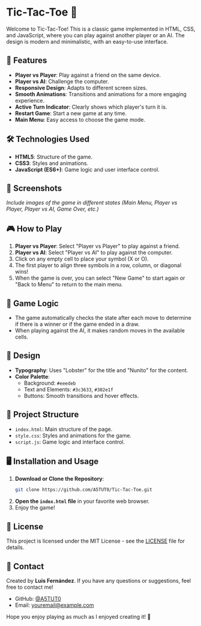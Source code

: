# Tic-Tac-Toe 🎲

Welcome to Tic-Tac-Toe! This is a classic game implemented in HTML, CSS, and JavaScript, where you can play against another player or an AI. The design is modern and minimalistic, with an easy-to-use interface.

## 🚀 Features

- **Player vs Player**: Play against a friend on the same device.
- **Player vs AI**: Challenge the computer.
- **Responsive Design**: Adapts to different screen sizes.
- **Smooth Animations**: Transitions and animations for a more engaging experience.
- **Active Turn Indicator**: Clearly shows which player's turn it is.
- **Restart Game**: Start a new game at any time.
- **Main Menu**: Easy access to choose the game mode.

## 🛠️ Technologies Used

- **HTML5**: Structure of the game.
- **CSS3**: Styles and animations.
- **JavaScript (ES6+)**: Game logic and user interface control.

## 📸 Screenshots

*Include images of the game in different states (Main Menu, Player vs Player, Player vs AI, Game Over, etc.)*

## 🎮 How to Play

1. **Player vs Player**: Select "Player vs Player" to play against a friend.
2. **Player vs AI**: Select "Player vs AI" to play against the computer.
3. Click on any empty cell to place your symbol (X or O).
4. The first player to align three symbols in a row, column, or diagonal wins!
5. When the game is over, you can select "New Game" to start again or "Back to Menu" to return to the main menu.

## 🧩 Game Logic

- The game automatically checks the state after each move to determine if there is a winner or if the game ended in a draw.
- When playing against the AI, it makes random moves in the available cells.

## 🎨 Design

- **Typography**: Uses "Lobster" for the title and "Nunito" for the content.
- **Color Palette**:
  - Background: `#eeedeb`
  - Text and Elements: `#3c3633`, `#302e1f`
  - Buttons: Smooth transitions and hover effects.

## 📂 Project Structure

- `index.html`: Main structure of the page.
- `style.css`: Styles and animations for the game.
- `script.js`: Game logic and interface control.

## 🖥️ Installation and Usage

1. **Download or Clone the Repository**:
    ```bash
    git clone https://github.com/A5TUT0/Tic-Tac-Toe.git
    ```
2. **Open the `index.html` file** in your favorite web browser.
3. Enjoy the game!

## 📄 License

This project is licensed under the MIT License - see the [LICENSE](LICENSE) file for details.

## 📧 Contact

Created by **Luis Fernández**. If you have any questions or suggestions, feel free to contact me!

- GitHub: [@A5TUT0](https://github.com/A5TUT0)
- Email: [youremail@example.com](mailto:youremail@example.com)

Hope you enjoy playing as much as I enjoyed creating it! 🎉
